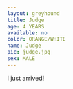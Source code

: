 ```yaml
---
layout: greyhound
title: Judge
age: 4 YEARS
available: no
color: ORANGE/WHITE
name: Judge
pic: judge.jpg
sex: MALE
---
```


I just arrived!
